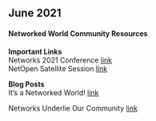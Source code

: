 ## June 2021

#### Networked World Community Resources

__Important Links__   
Networks 2021 Conference  [link](https://networks2021.net/)   
NetOpen Satellite Session  [link](https://interactiondatalab.com/netopen21/)     

__Blog Posts__   
It’s a Networked World!  [link](http://publish.illinois.edu/bradly-alicea/2021/06/11/its-a-networked-world/)

Networks Underlie Our Community  [link](http://publish.illinois.edu/bradly-alicea/2021/06/23/networks-underlie-our-community/)
